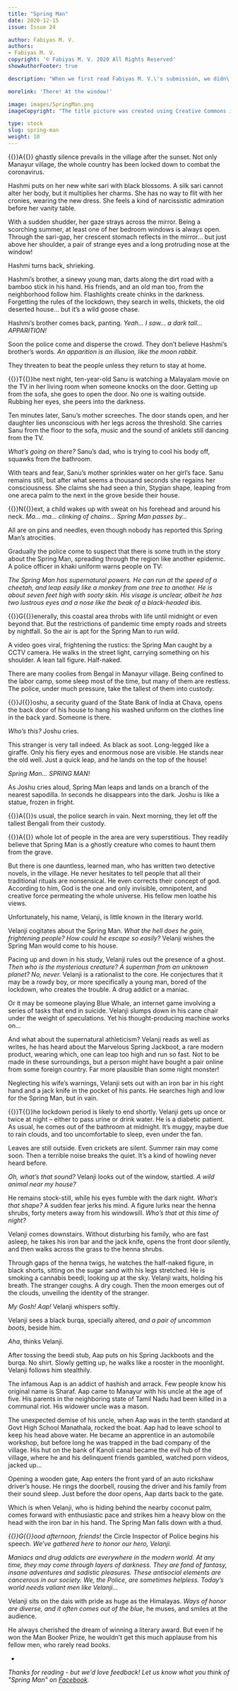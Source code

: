 ```yaml
---
title: "Spring Man"
date: 2020-12-15
issue: Issue 24

author: Fabiyas M. V.
authors:
- Fabiyas M. V.
copyright: '© Fabiyas M. V. 2020 All Rights Reserved'
showAuthorFooter: true

description: "When we first read Fabiyas M. V.\'s submission, we didn\'t know quite what to make of it... other than \"a definite purchase\"! Another piece with distinctive voice, it tells its story with the same blunt directness we find boasted by its unexpected hero, but one which veils a thread of sly humour, right up to the final line."

morelink: 'There! At the window!'

image: images/SpringMan.png
imageCopyright: "The title picture was created using Creative Commons images - many thanks to the following creators: [Mark Barrison](https://www.flickr.com/photos/barrison/4354201147/), [The Living Room](https://www.flickr.com/photos/thelivingroominkenmore/5287430988/), and [suriya.nathan](https://www.pexels.com/photo/nature-sky-sunset-sunny-5712887/)."

type: stock
slug: spring-man
weight: 10
---
```


{{<glyph>}}A{{</glyph>}} ghastly silence prevails in the village after the sunset. Not only Manayur village, the whole country has been locked down to combat the coronavirus.

Hashmi puts on her new white sari with black blossoms. A silk sari cannot alter her body, but it multiplies her charms. She has no way to flit with her cronies, wearing the new dress. She feels a kind of narcissistic admiration before her vanity table.

With a sudden shudder, her gaze strays across the mirror. Being a scorching summer, at least one of her bedroom windows is always open. Through the sari-gap, her crescent stomach reflects in the mirror… but just above her shoulder, a pair of strange eyes and a long protruding nose at the window!

Hashmi turns back, shrieking.

Hashmi’s brother, a sinewy young man, darts along the dirt road with a bamboo stick in his hand. His friends, and an old man too, from the neighborhood follow him. Flashlights create chinks in the darkness. Forgetting the rules of the lockdown, they search in wells, thickets, the old deserted house… but it’s a wild goose chase.

Hashmi’s brother comes back, panting. *Yeah… I saw… a dark tall… APPARITION!*

Soon the police come and disperse the crowd. They don’t believe Hashmi’s brother’s words. *An apparition is an illusion, like the moon rabbit.*

They threaten to beat the people unless they return to stay at home.



{{<glyph>}}T{{</glyph>}}he next night, ten-year-old Sanu is watching a Malayalam movie on the TV in her living room when someone knocks on the door. Getting up from the sofa, she goes to open the door. No one is waiting outside. Rubbing her eyes, she peers into the darkness.

Ten minutes later, Sanu’s mother screeches. The door stands open, and her daughter lies unconscious with her legs across the threshold. She carries Sanu from the floor to the sofa, music and the sound of anklets still dancing from the TV.

*What’s going on there?* Sanu’s dad, who is trying to cool his body off, squawks from the bathroom.

With tears and fear, Sanu’s mother sprinkles water on her girl’s face. Sanu remains still, but after what seems a thousand seconds she regains her consciousness. She claims she had seen a thin, Stygian shape, leaping from one areca palm to the next in the grove beside their house.





{{<glyph>}}N{{</glyph>}}ext, a child wakes up with sweat on his forehead and around his neck. *Ma… ma… clinking of chains… Spring Man passes by…*

All are on pins and needles, even though nobody has reported this Spring Man’s atrocities.

Gradually the police come to suspect that there is some truth in the story about the Spring Man, spreading through the region like another epidemic. A police officer in khaki uniform warns people on TV:

*The Spring Man has supernatural powers. He can run at the speed of a cheetah, and leap easily like a monkey from one tree to another. He is about seven feet high with sooty skin. His visage is unclear, albeit he has two lustrous eyes and a nose like the beak of a black-headed ibis*.



{{<glyph>}}G{{</glyph>}}enerally, this coastal area throbs with life until midnight or even beyond that. But the restrictions of pandemic time empty roads and streets by nightfall. So the air is apt for the Spring Man to run wild.

A video goes viral, frightening the rustics: the Spring Man caught by a CCTV camera. He walks in the street light, carrying something on his shoulder. A lean tall figure. Half-naked.

There are many coolies from Bengal in Manayur village. Being confined to the labor camp, some sleep most of the time, but many of them are restless. The police, under much pressure, take the tallest of them into custody.



{{<glyph>}}J{{</glyph>}}oshu, a security guard of the State Bank of India at Chava, opens the back door of his house to hang his washed uniform on the clothes line in the back yard. Someone is there.

*Who’s this?* Joshu cries.

This stranger is very tall indeed. As black as soot. Long-legged like a giraffe. Only his fiery eyes and enormous nose are visible. He stands near the old well. Just a quick leap, and he lands on the top of the house!

*Spring Man… SPRING MAN!*

As Joshu cries aloud, Spring Man leaps and lands on a branch of the nearest sapodilla. In seconds he disappears into the dark. Joshu is like a statue, frozen in fright.



{{<glyph>}}A{{</glyph>}}s usual, the police search in vain. Next morning, they let off the tallest Bengali from their custody.



{{<glyph>}}A{{</glyph>}} whole lot of people in the area are very superstitious. They readily believe that Spring Man is a ghostly creature who comes to haunt them from the grave.

But there is one dauntless, learned man, who has written two detective novels, in the village. He never hesitates to tell people that all their traditional rituals are nonsensical. He even corrects their concept of god. According to him, God is the one and only invisible, omnipotent, and creative force permeating the whole universe. His fellow men loathe his views.

Unfortunately, his name, Velanji, is little known in the literary world.

Velanji cogitates about the Spring Man. *What the hell does he gain, frightening people?* *How could he escape so easily?* Velanji wishes the Spring Man would come to his house.

Pacing up and down in his study, Velanji rules out the presence of a ghost. *Then who is the mysterious creature? A superman from an unknown planet? No, never.* Velanji is a rationalist to the core.  He conjectures that it may be a rowdy boy, or more specifically a young man, bored of the lockdown, who creates the trouble. A drug addict or a maniac.

Or it may be someone playing Blue Whale, an internet game involving a series of tasks that end in suicide. Velanji slumps down in his cane chair under the weight of speculations. Yet his thought-producing machine works on…

And what about the supernatural athleticism? Velanji reads as well as writes, he has heard about the Marvelous Spring Jackboot, a rare modern product, wearing which, one can leap too high and run so fast. Not to be made in these surroundings, but a person might have bought a pair online from some foreign country. Far more plausible than some night monster!

Neglecting his wife’s warnings, Velanji sets out with an iron bar in his right hand and a jack knife in the pocket of his pants. He searches high and low for the Spring Man, but in vain.



{{<glyph>}}T{{</glyph>}}he lockdown period is likely to end shortly. Velanji gets up once or twice at night – either to pass urine or drink water. He is a diabetic patient. As usual, he comes out of the bathroom at midnight. It’s muggy, maybe due to rain clouds, and too uncomfortable to sleep, even under the fan.

Leaves are still outside. Even crickets are silent. Summer rain may come soon. Then a terrible noise breaks the quiet. It’s a kind of howling never heard before.

*Oh, what’s that sound?* Velanji looks out of the window, startled. *A wild animal near my house?*

He remains stock-still, while his eyes fumble with the dark night. *What’s that shape?* A sudden fear jerks his mind. A figure lurks near the henna shrubs, forty meters away from his windowsill. *Who’s that at this time of night?*

Velanji comes downstairs. Without disturbing his family, who are fast asleep, he takes his iron bar and the jack knife, opens the front door silently, and then walks across the grass to the henna shrubs.

Through gaps of the henna twigs, he watches the half-naked figure, in black shorts, sitting on the sugar sand with his legs stretched. He is smoking a cannabis beedi, looking up at the sky. Velanji waits, holding his breath. The stranger coughs. A dry cough. Then the moon emerges out of the clouds, unveiling the identity of the stranger.

*My Gosh! Aap!* Velanji whispers softly.

Velanji sees a black burqa, specially altered, *and a pair of uncommon boots*, beside him.

*Aha*, thinks Velanji.

After tossing the beedi stub, Aap puts on his Spring Jackboots and the burqa. No shirt. Slowly getting up, he walks like a rooster in the moonlight. Velanji follows him stealthily.

The infamous Aap is an addict of hashish and arrack. Few people know his original name is Sharaf. Aap came to Manayur with his uncle at the age of five. His parents in the neighboring state of Tamil Nadu had been killed in a communal riot. His widower uncle was a mason.

The unexpected demise of his uncle, when Aap was in the tenth standard at Govt High School Manathala, rocked the boat. Aap had to leave school to keep his head above water. He became an apprentice in an automobile workshop, but before long he was trapped in the bad company of the village. His hut on the bank of Kanoli canal became the evil hub of the village, where he and his delinquent friends gambled, watched porn videos, jacked up…

Opening a wooden gate, Aap enters the front yard of an auto rickshaw driver’s house. He rings the doorbell, rousing the driver and his family from their sound sleep. Just before the door opens, Aap darts back to the gate.

Which is when Velanji, who is hiding behind the nearby coconut palm, comes forward with enthusiastic pace and strikes him a heavy blow on the head with the iron bar in his hand. The Spring Man falls down with a thud.



*{{<glyph>}}G{{</glyph>}}ood afternoon, friends!* the Circle Inspector of Police begins his speech. *We’ve gathered here to honor our hero, Velanji.*

*Maniacs and drug addicts are everywhere in the modern world. At any time, they may come through layers of darkness. They are fond of fantasy, insane adventures and sadistic pleasures. These antisocial elements are cancerous in our society. We, the Police, are sometimes helpless. Today’s world needs valiant men like Velanji…*

Velanji sits on the dais with pride as huge as the Himalayas. *Ways of honor are diverse, and it often comes out of the blue*, he muses, and smiles at the audience.

He always cherished the dream of winning a literary award. But even if he won the Man Booker Prize, he wouldn’t get this much applause from his fellow men, who rarely read books.

-

*Thanks for reading - but we'd love feedback! Let us know what you think of "Spring Man" on [Facebook](https://www.facebook.com/MythaxisMagazine/posts/138439474743720).*
